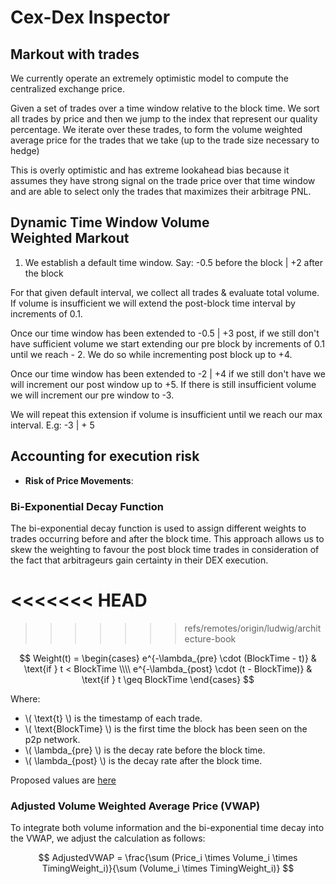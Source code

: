 # Cex-Dex Inspector

## Markout with trades

We currently operate an extremely optimistic model to compute the centralized exchange price.

Given a set of trades over a time window relative to the block time. We sort all trades by price and then we jump to the index that represent our quality percentage. We iterate over these trades, to form the volume weighted average price for the trades that we take (up to the trade size necessary to hedge)

This is overly optimistic and has extreme lookahead bias because it assumes they have strong signal on the trade price over that time window and are able to select only the trades that maximizes their arbitrage PNL.

## Dynamic Time Window Volume Weighted Markout

1. We establish a default time window. Say: -0.5 before the block | +2 after the block

For that given default interval, we collect all trades & evaluate total volume. If volume is insufficient we will extend the post-block time interval by increments of 0.1.

Once our time window has been extended to -0.5 | +3 post, if we still don't have sufficient volume we start extending our pre block by increments of 0.1 until we reach - 2. We do so while incrementing post block up to +4.

Once our time window has been extended to -2 | +4 if we still don't have we will increment our post window up to +5. If there is still insufficient volume we will increment our pre window to -3.

We will repeat this extension if volume is insufficient until we reach our max interval. E.g: -3 | + 5

## Accounting for execution risk

- **Risk of Price Movements**:

### Bi-Exponential Decay Function

The bi-exponential decay function is used to assign different weights to trades occurring before and after the block time. This approach allows us to skew the weighting to favour the post block time trades in consideration of the fact that arbitrageurs gain certainty in their DEX execution.

# <<<<<<< HEAD

> > > > > > > refs/remotes/origin/ludwig/architecture-book

$$
Weight(t) =
\begin{cases}
e^{-\lambda_{pre} \cdot (BlockTime - t)} & \text{if } t < BlockTime \\\\
e^{-\lambda_{post} \cdot (t - BlockTime)} & \text{if } t \geq BlockTime
\end{cases}
$$

Where:

- \\( \text{t} \\) is the timestamp of each trade.
- \\( \text{BlockTime} \\) is the first time the block has been seen on the p2p network.
- \\( \lambda\_{pre} \\) is the decay rate before the block time.
- \\( \lambda\_{post} \\) is the decay rate after the block time.

Proposed values are [here](https://www.desmos.com/calculator/7ktqmde9ab)

### Adjusted Volume Weighted Average Price (VWAP)

To integrate both volume information and the bi-exponential time decay into the VWAP, we adjust the calculation as follows:

$$
AdjustedVWAP = \frac{\sum (Price_i \times Volume_i \times TimingWeight_i)}{\sum (Volume_i \times TimingWeight_i)}
$$
